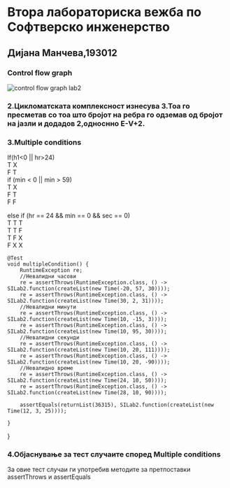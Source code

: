 # Втора лабораториска вежба по Софтверско инженерство
## Дијана Манчева,193012
### Control flow graph
![control flow graph lab2](https://user-images.githubusercontent.com/80008763/120233178-0a1bfd00-c20a-11eb-8919-62462ec7bff3.PNG)
### 2.Цикломатската комплексност изнесува 3.Тоа го пресметав со тоа што бројот на ребра го одземав од бројот на јазли и додадов 2,односнно Е-V+2.
### 3.Multiple conditions
If(h1<0 || hr>24) <br />
T X <br />
F T <br />
if (min < 0 || min > 59) <br />
T X  
F T  
F F  

else if (hr == 24 && min == 0 && sec == 0) <br />
T T T <br />
T T F <br />
T F X <br />
F X X <br />



    @Test
    void multipleCondition() {
        RuntimeException re;
        //Невалидни часови
        re = assertThrows(RuntimeException.class, () -> SILab2.function(createList(new Time(-20, 57, 30))));
        re = assertThrows(RuntimeException.class, () -> SILab2.function(createList(new Time(30, 2, 31))));
        //Невалидни минути
        re = assertThrows(RuntimeException.class, () -> SILab2.function(createList(new Time(10, -15, 3))));
        re = assertThrows(RuntimeException.class, () -> SILab2.function(createList(new Time(10, 95, 30))));
        //Невалидни секунди
        re = assertThrows(RuntimeException.class, () -> SILab2.function(createList(new Time(10, 20, 111))));
        re = assertThrows(RuntimeException.class, () -> SILab2.function(createList(new Time(10, 20, -90))));
        //Невалидно време
        re = assertThrows(RuntimeException.class, () -> SILab2.function(createList(new Time(24, 10, 50))));
        re = assertThrows(RuntimeException.class, () -> SILab2.function(createList(new Time(28, 10, 90))));

        assertEquals(returnList(36315), SILab2.function(createList(new Time(12, 3, 25))));

    }
}

### 4.Објаснување за тест случаите според Multiple conditions
За овие тест случаи ги употребив методите за претпоставки assertThrows и assertEquals


